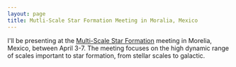 ```yaml
---
layout: page
title: Mutli-Scale Star Formation Meeting in Moralia, Mexico
---
```


I'll be presenting at the [Multi-Scale Star Formation](http://www.crya.unam.mx/multi-scaleSF17/) meeting in Morelia, Mexico, between April 3-7. The meeting focuses on the high dynamic range of scales important to star formation, from stellar scales to galactic.
